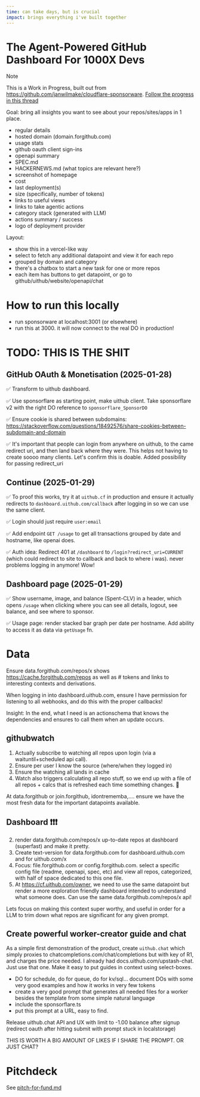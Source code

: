 ```yaml
---
time: can take days, but is crucial
impact: brings everything i've built together
---
```


# The Agent-Powered GitHub Dashboard For 1000X Devs

> [!NOTE]
> This is a Work in Progress, built out from https://github.com/janwilmake/cloudflare-sponsorware. [Follow the progress in this thread](https://x.com/janwilmake/status/1883817352287924463)

Goal: bring all insights you want to see about your repos/sites/apps in 1 place.

- regular details
- hosted domain (domain.forgithub.com)
- usage stats
- github oauth client sign-ins
- openapi summary
- SPEC.md
- HACKERNEWS.md (what topics are relevant here?)
- screenshot of homepage
- cost
- last deployment(s)
- size (specifically, number of tokens)
- links to useful views
- links to take agentic actions
- category stack (generated with LLM)
- actions summary / success
- logo of deployment provider

Layout:

- show this in a vercel-like way
- select to fetch any additional datapoint and view it for each repo
- grouped by domain and category
- there's a chatbox to start a new task for one or more repos
- each item has buttons to get datapoint, or go to github/uithub/website/openapi/chat

# How to run this locally

- run sponsorware at localhost:3001 (or elsewhere)
- run this at 3000. it will now connect to the real DO in production!

# TODO: THIS IS THE SHIT

## GitHub OAuth & Monetisation (2025-01-28)

✅ Transform to uithub dashboard.

✅ Use sponsorflare as starting point, make uithub client. Take sponsorflare v2 with the right DO reference to `sponsorflare_SponsorDO`

✅ Ensure cookie is shared between subdomains:
https://stackoverflow.com/questions/18492576/share-cookies-between-subdomain-and-domain

✅ It's important that people can login from anywhere on uithub, to the came redirect uri, and then land back where they were. This helps not having to create soooo many clients. Let's confirm this is doable. Added possibility for passing redirect_uri

## Continue (2025-01-29)

✅ To proof this works, try it at `uithub.cf` in production and ensure it actually redirects to `dashboard.uithub.com/callback` after logging in so we can use the same client.

✅ Login should just require `user:email`

✅ Add endpoint `GET /usage` to get all transactions grouped by date and hostname, like openai does.

✅ Auth idea: Redirect 401 at `/dashboard` to `/login?redirect_uri=CURRENT` (which could redirect to site to callback and back to where i was). never problems logging in anymore! Wow!

## Dashboard page (2025-01-29)

✅ Show username, image, and balance (Spent-CLV) in a header, which opens `/usage` when clicking where you can see all details, logout, see balance, and see where to sponsor.

✅ Usage page: render stacked bar graph per date per hostname. Add ability to access it as data via `getUsage` fn.

# Data

Ensure data.forgithub.com/repos/x shows https://cache.forgithub.com/repos as well as # tokens and links to interesting contexts and derivations.

When logging in into dashboard.uithub.com, ensure I have permission for listening to all webhooks, and do this with the proper callbacks!

Insight: In the end, what I need is an actionschema that knows the dependencies and ensures to call them when an update occurs.

## githubwatch

1. Actually subscribe to watching all repos upon login (via a waituntil+scheduled api call).
2. Ensure per user I know the source (where/when they logged in)
3. Ensure the watching all lands in cache
4. Watch also triggers calculating all repo stuff, so we end up with a file of all repos + calcs that is refreshed each time something changes. 🐐

At data.forgithub or join.forgithub, idontrememba,.... ensure we have the most fresh data for the important datapoints available.

## Dashboard ❗️❗️❗️

2. render data.forgithub.com/repos/x up-to-date repos at dashboard (superfast) and make it pretty.
3. Create text-version for data.forgithub.com for dashboard.uithub.com and for uithub.com/x
4. Focus: file.forgithub.com or config.forgithub.com. select a specific config file (readme, openapi, spec, etc) and view all repos, categorized, with half of space dedicated to this one file.
5. At https://cf.uithub.com/owner, we need to use the same datapoint but render a more exploration friendly dashboard intended to understand what someone does. Can use the same data.forgithub.com/repos/x api!

Lets focus on making this context super worthy, and useful in order for a LLM to trim down what repos are significant for any given prompt.

## Create powerful worker-creator guide and chat

As a simple first demonstration of the product, create `uithub.chat` which simply proxies to chatcompletions.com/chat/completions but with key of R1, and charges the price needed. I already had docs.uithub.com/upstash-chat. Just use that one. Make it easy to put guides in context using select-boxes.

- DO for schedule, do for queue, do for kv/sql... document DOs with some very good examples and how it works in very few tokens
- create a very good prompt that generates all needed files for a worker besides the template from some simple natural language
- include the sponsorflare.ts
- put this prompt at a URL, easy to find.

Release uithub.chat API and UX with limit to -1.00 balance after signup (redirect oauth after hitting submit with prompt stuck in localstorage)

THIS IS WORTH A BIG AMOUNT OF LIKES IF I SHARE THE PROMPT. OR JUST CHAT?

# Pitchdeck

See [pitch-for-fund.md](./pitch-for-fund.md)
